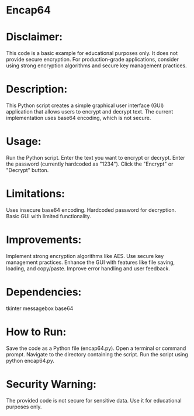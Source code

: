 # Encap64

# Disclaimer: 
This code is a basic example for educational purposes only. It does not provide secure encryption. For production-grade applications, consider using strong encryption algorithms and secure key management practices.

# Description:
This Python script creates a simple graphical user interface (GUI) application that allows users to encrypt and decrypt text. The current implementation uses base64 encoding, which is not secure.

# Usage:

Run the Python script.
Enter the text you want to encrypt or decrypt.
Enter the password (currently hardcoded as "1234").
Click the "Encrypt" or "Decrypt" button.

# Limitations:

Uses insecure base64 encoding.
Hardcoded password for decryption.
Basic GUI with limited functionality.

# Improvements:

Implement strong encryption algorithms like AES.
Use secure key management practices.
Enhance the GUI with features like file saving, loading, and copy/paste.
Improve error handling and user feedback.

# Dependencies:

tkinter
messagebox
base64

# How to Run:

Save the code as a Python file (encap64.py).
Open a terminal or command prompt.
Navigate to the directory containing the script.
Run the script using python encap64.py.

# Security Warning:

The provided code is not secure for sensitive data. Use it for educational purposes only.
